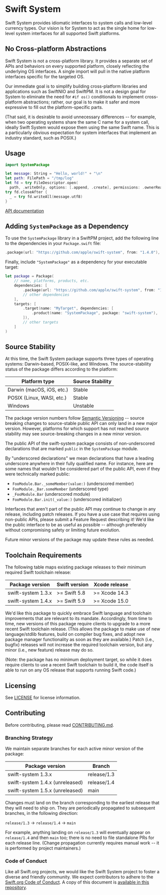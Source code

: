 # Swift System

Swift System provides idiomatic interfaces to system calls and low-level currency types. Our vision is for System to act as the single home for low-level system interfaces for all supported Swift platforms.

## No Cross-platform Abstractions

Swift System is not a cross-platform library. It provides a separate set of APIs and behaviors on every supported platform, closely reflecting the underlying OS interfaces. A single import will pull in the native platform interfaces specific for the targeted OS.

Our immediate goal is to simplify building cross-platform libraries and applications such as SwiftNIO and SwiftPM. It is not a design goal for System to eliminate the need for `#if os()` conditionals to implement cross-platform abstractions; rather, our goal is to make it safer and more expressive to fill out the platform-specific parts.

(That said, it is desirable to avoid unnecessary differences -- for example, when two operating systems share the same C name for a system call, ideally Swift System would expose them using the same Swift name. This is a particularly obvious expectation for system interfaces that implement an industry standard, such as POSIX.)

## Usage

```swift
import SystemPackage

let message: String = "Hello, world!" + "\n"
let path: FilePath = "/tmp/log"
let fd = try FileDescriptor.open(
  path, .writeOnly, options: [.append, .create], permissions: .ownerReadWrite)
try fd.closeAfter {
  _ = try fd.writeAll(message.utf8)
}
```

[API documentation](https://swiftpackageindex.com/apple/swift-system/documentation/SystemPackage)

## Adding `SystemPackage` as a Dependency

To use the `SystemPackage` library in a SwiftPM project,
add the following line to the dependencies in your `Package.swift` file:

```swift
.package(url: "https://github.com/apple/swift-system", from: "1.4.0"),
```

Finally, include `"SystemPackage"` as a dependency for your executable target:

```swift
let package = Package(
    // name, platforms, products, etc.
    dependencies: [
        .package(url: "https://github.com/apple/swift-system", from: "1.4.0"),
        // other dependencies
    ],
    targets: [
        .target(name: "MyTarget", dependencies: [
            .product(name: "SystemPackage", package: "swift-system"),
        ]),
        // other targets
    ]
)
```

## Source Stability

At this time, the Swift System package supports three types of operating systems: Darwin-based, POSIX-like, and Windows. The source-stability status of the package differs according to the platform:

| Platform type     | Source Stability |
| ----------------- | --------------- |
| Darwin (macOS, iOS, etc.) | Stable |
| POSIX (Linux, WASI, etc.) | Stable |
| Windows | Unstable |

The package version numbers follow [Semantic Versioning][semver] -- source breaking changes to source-stable public API can only land in a new major version. However, platforms for which support has not reached source stability may see source-breaking changes in a new minor version.

[semver]: https://semver.org

The public API of the swift-system package consists of non-underscored declarations that are marked `public` in the `SystemPackage` module.

By "underscored declarations" we mean declarations that have a leading underscore anywhere in their fully qualified name. For instance, here are some names that wouldn't be considered part of the public API, even if they were technically marked public:

- `FooModule.Bar._someMember(value:)` (underscored member)
- `FooModule._Bar.someMember` (underscored type)
- `_FooModule.Bar` (underscored module)
- `FooModule.Bar.init(_value:)` (underscored initializer)

Interfaces that aren't part of the public API may continue to change in any release, including patch releases. If you have a use case that requires using non-public APIs, please submit a Feature Request describing it! We'd like the public interface to be as useful as possible -- although preferably without compromising safety or limiting future evolution.

Future minor versions of the package may update these rules as needed.

## Toolchain Requirements

The following table maps existing package releases to their minimum required Swift toolchain release:

| Package version         | Swift version   | Xcode release |
| ----------------------- | --------------- | ------------- |
| swift-system 1.3.x | >= Swift 5.8  | >= Xcode 14.3 |
| swift-system 1.4.x | >= Swift 5.9  | >= Xcode 15.0 |

We'd like this package to quickly embrace Swift language and toolchain improvements that are relevant to its mandate. Accordingly, from time to time, new versions of this package require clients to upgrade to a more recent Swift toolchain release. (This allows the package to make use of new language/stdlib features, build on compiler bug fixes, and adopt new package manager functionality as soon as they are available.) Patch (i.e., bugfix) releases will not increase the required toolchain version, but any minor (i.e., new feature) release may do so.

(Note: the package has no minimum deployment target, so while it does require clients to use a recent Swift toolchain to build it, the code itself is able to run on any OS release that supports running Swift code.)

## Licensing

See [LICENSE](LICENSE.txt) for license information. 

## Contributing

Before contributing, please read [CONTRIBUTING.md](CONTRIBUTING.md).

### Branching Strategy

We maintain separate branches for each active minor version of the package:

| Package version         | Branch      | 
| ----------------------- | ----------- |
| swift-system 1.3.x | release/1.3 |
| swift-system 1.4.x (unreleased) | release/1.4 |
| swift-system 1.5.x (unreleased) | main        |

Changes must land on the branch corresponding to the earliest release that they will need to ship on. They are periodically propagated to subsequent branches, in the following direction:

`release/1.3` → `release/1.4` → `main`

For example, anything landing on `release/1.3` will eventually appear on `release/1.4` and then `main` too; there is no need to file standalone PRs for each release line. (Change propagation currently requires manual work -- it is performed by project maintainers.)

### Code of Conduct

Like all Swift.org projects, we would like the Swift System project to foster a diverse and friendly community. We expect contributors to adhere to the [Swift.org Code of Conduct](https://swift.org/code-of-conduct/). A copy of this document is [available in this repository][coc].

[coc]: CODE_OF_CONDUCT.md
